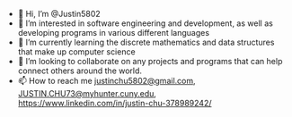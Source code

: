 - 👋 Hi, I’m @Justin5802
- 👀 I’m interested in software engineering and development, as well as developing programs in various different languages
- 🌱 I’m currently learning the discrete mathematics and data structures that make up computer science
- 💞️ I’m looking to collaborate on any projects and programs that can help connect others around the world.
- 📫 How to reach me justinchu5802@gmail.com, JUSTIN.CHU73@myhunter.cuny.edu, https://www.linkedin.com/in/justin-chu-378989242/

<!---
Justin5802/Justin5802 is a ✨ special ✨ repository because its `README.md` (this file) appears on your GitHub profile.
You can click the Preview link to take a look at your changes.
--->
